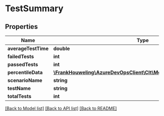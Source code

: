 # TestSummary

## Properties
Name | Type | Description | Notes
------------ | ------------- | ------------- | -------------
**averageTestTime** | **double** |  | [optional] 
**failedTests** | **int** |  | [optional] 
**passedTests** | **int** |  | [optional] 
**percentileData** | [**\FrankHouweling\AzureDevOpsClient\Clt\Model\SummaryPercentileData[]**](SummaryPercentileData.md) |  | [optional] 
**scenarioName** | **string** |  | [optional] 
**testName** | **string** |  | [optional] 
**totalTests** | **int** |  | [optional] 

[[Back to Model list]](../README.md#documentation-for-models) [[Back to API list]](../README.md#documentation-for-api-endpoints) [[Back to README]](../README.md)


